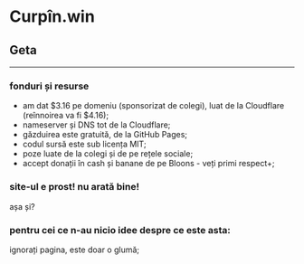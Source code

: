 # Curpîn.win
## Geta

---

### fonduri și resurse

- am dat \$3.16 pe domeniu (sponsorizat de colegi), luat de la Cloudflare (reînnoirea va fi \$4.16);
- nameserver și DNS tot de la Cloudflare;
- găzduirea este gratuită, de la GitHub Pages;
- codul sursă este sub licența MIT;
- poze luate de la colegi și de pe rețele sociale;
- accept donații în cash și banane de pe Bloons - veți primi respect+;

### site-ul e prost! nu arată bine!

așa și?

### pentru cei ce n-au nicio idee despre ce este asta:

ignorați pagina, este doar o glumă;
